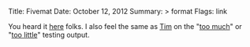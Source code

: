 Title: Fivemat
Date: October 12, 2012
Summary: \> format
Flags: link

You heard it [here][1] folks. I also feel the same as [Tim][2] on the
"[too much][4]" or "[too little][3]" testing output.

[1]: https://github.com/tpope/fivemat 
[2]: https://github.com/tpope
[3]: https://gimmebar.com/view/50730705aac422613b000001/big
[4]: https://gimmebar.com/view/4f66924c2f0aaa7348000003/big
